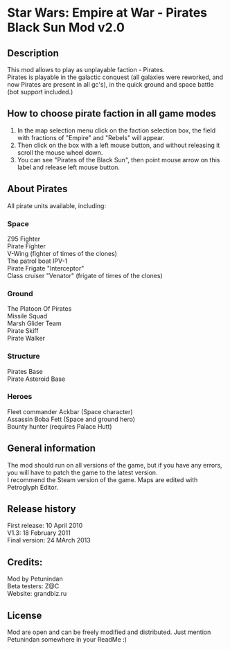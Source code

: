 # Star Wars: Empire at War - Pirates Black Sun Mod v2.0

## Description
This mod allows to play as unplayable faction - Pirates.  
Pirates is playable in the galactic conquest (all galaxies were reworked, and now Pirates are present in all gc's), in the quick ground and space battle (bot support included.)

## How to choose pirate faction in all game modes
1) In the map selection menu click on the faction selection box, the field with fractions of "Empire" and "Rebels" will appear.  
2) Then click on the box with a left mouse button, and without releasing it scroll the mouse wheel down.  
3) You can see "Pirates of the Black Sun", then point mouse arrow on this label and release left mouse button.

## About Pirates
All pirate units available, including:

### Space
Z95 Fighter  
Pirate Fighter  
V-Wing (fighter of times of the clones)  
The patrol boat IPV-1  
Pirate Frigate "Interceptor"  
Class cruiser "Venator" (frigate of times of the clones)

### Ground
The Platoon Of Pirates  
Missile Squad  
Marsh Glider Team  
Pirate Skiff  
Pirate Walker

### Structure
Pirates Base  
Pirate Asteroid Base

### Heroes
Fleet commander Ackbar (Space character)  
Assassin Boba Fett (Space and ground hero)  
Bounty hunter (requires Palace Hutt)

## General information
The mod should run on all versions of the game, but if you have any errors, you will have to patch the game to the latest version.  
I recommend the Steam version of the game.
Maps are edited with Petroglyph Editor.

## Release history
First release: 10 April 2010  
V1.3: 18 February 2011  
Final version: 24 MArch 2013

## Credits:
Mod by Petunindan  
Beta testers: Z@C  
Website: grandbiz.ru

## License
Mod are open and can be freely modified and distributed. Just mention Petunindan somewhere in your ReadMe :)


